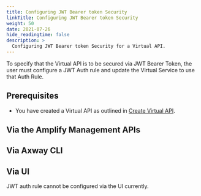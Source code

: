 ```yaml
---
title: Configuring JWT Bearer token Security
linkTitle: Configuring JWT Bearer token Security
weight: 50
date: 2021-07-26
hide_readingtime: false
description: >
  Configuring JWT Bearer token Security for a Virtual API.
---
```


To specify that the Virtual API is to be secured via JWT Bearer Token, the user must configure a JWT Auth rule and update the Virtual Service to use that Auth Rule.

## Prerequisites

* You have created a Virtual API as outlined in [Create Virtual API](/docs/usage/create/index.html).

## Via the Amplify Management APIs

## Via Axway CLI

## Via UI

JWT auth rule cannot be configured via the UI currently.